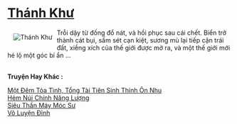 <a href="https://truyenwiki.net/thanh-khu.35274/" title="Thánh Khư"><h1>Thánh Khư</h1></a><div style="display:table"><img align="right" style="float: left; padding: 10px;" src="https://truyenwiki.net/a/img/str/src/35274.jpg" alt="Thánh Khư">Trỗi dậy từ đống đổ nát, và hồi phục sau cái chết. Biển trở thành cát bụi, sấm sét cạn kiệt, sương mù lại tiếp cận trái đất, xiềng xích của thế giới được mở ra, và một thế giới mới hé lộ một góc bí ẩn ...</div><p><br><b>Truyện Hay Khác :</b></p><a href="https://truyenwiki.net/mot-dem-toa-tinh-tong-tai-tien-sinh-thinh-on-nhu.36602/" alt="Một Đêm Tỏa Tình, Tổng Tài Tiên Sinh Thỉnh Ôn Nhu">Một Đêm Tỏa Tình, Tổng Tài Tiên Sinh Thỉnh Ôn Nhu</a><br/><a href="https://sangtacviet.wordpress.com/2020/10/22/hem-nui-chinh-nang-luong/" alt="Hẻm Núi Chính Năng Lượng">Hẻm Núi Chính Năng Lượng</a><br/><a href="https://sangtacviet.wordpress.com/2020/10/22/sieu-than-may-moc-su/" alt="Siêu Thần Máy Móc Sư">Siêu Thần Máy Móc Sư</a><br/><a href="https://sangtacviet.wordpress.com/2020/10/22/vo-luyen-dinh/" alt="Võ Luyện Đỉnh">Võ Luyện Đỉnh</a><br/>